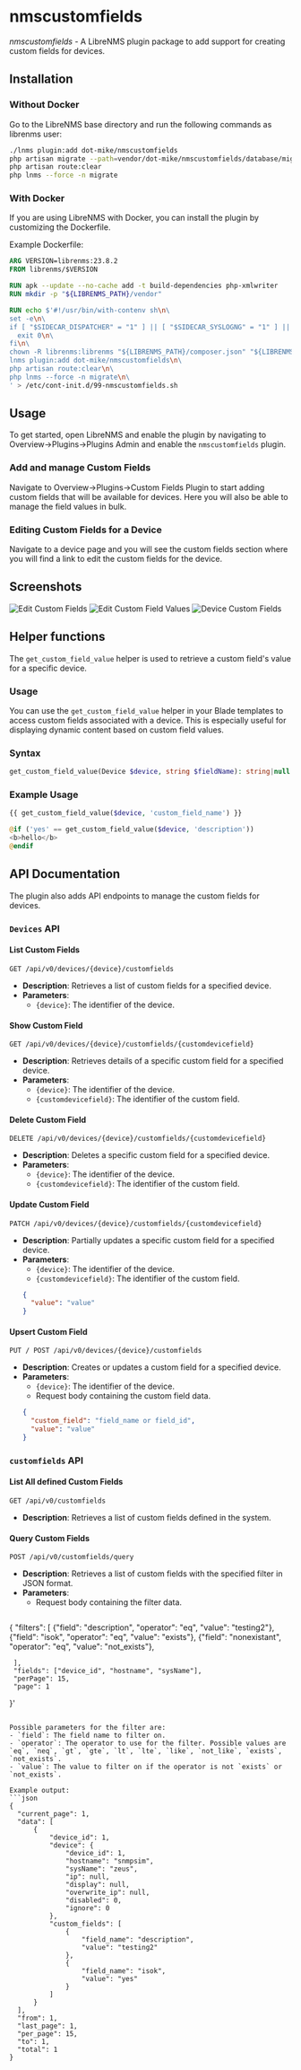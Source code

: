 # nmscustomfields

_nmscustomfields_ - A LibreNMS plugin package to add support for creating custom fields for devices.

## Installation

### Without Docker

Go to the LibreNMS base directory and run the following commands as librenms user:

```bash
./lnms plugin:add dot-mike/nmscustomfields
php artisan migrate --path=vendor/dot-mike/nmscustomfields/database/migrations
php artisan route:clear
php lnms --force -n migrate
```

### With Docker

If you are using LibreNMS with Docker, you can install the plugin by customizing the Dockerfile.

Example Dockerfile:

```Dockerfile
ARG VERSION=librenms:23.8.2
FROM librenms/$VERSION

RUN apk --update --no-cache add -t build-dependencies php-xmlwriter
RUN mkdir -p "${LIBRENMS_PATH}/vendor"

RUN echo $'#!/usr/bin/with-contenv sh\n\
set -e\n\
if [ "$SIDECAR_DISPATCHER" = "1" ] || [ "$SIDECAR_SYSLOGNG" = "1" ] || [ "$SIDECAR_SNMPTRAPD" = "1" ]; then\n\
  exit 0\n\
fi\n\
chown -R librenms:librenms "${LIBRENMS_PATH}/composer.json" "${LIBRENMS_PATH}/composer.lock" "${LIBRENMS_PATH}/vendor"\n\
lnms plugin:add dot-mike/nmscustomfields\n\
php artisan route:clear\n\
php lnms --force -n migrate\n\
' > /etc/cont-init.d/99-nmscustomfields.sh
```

## Usage

To get started, open LibreNMS and enable the plugin by navigating to Overview->Plugins->Plugins Admin and enable the `nmscustomfields` plugin.

### Add and manage Custom Fields

Navigate to Overview->Plugins->Custom Fields Plugin to start adding custom fields that will be available for devices.
Here you will also be able to manage the field values in bulk.

### Editing Custom Fields for a Device

Navigate to a device page and you will see the custom fields section where you will find a link to edit the custom fields for the device.

## Screenshots

![Edit Custom Fields](/screenshots/edit-custom-fields.png?raw=true)
![Edit Custom Field Values](/screenshots/edit-custom-field-values.png?raw=true)
![Device Custom Fields](/screenshots/device-custom-fields.png?raw=true)

## Helper functions

The `get_custom_field_value` helper is used to retrieve a custom field's value for a specific device.

### Usage

You can use the `get_custom_field_value` helper in your Blade templates to access custom fields associated with a device. This is especially useful for displaying dynamic content based on custom field values.

### Syntax

```php
get_custom_field_value(Device $device, string $fieldName): string|null
```

### Example Usage

```php
{{ get_custom_field_value($device, 'custom_field_name') }}

@if ('yes' == get_custom_field_value($device, 'description'))
<b>hello</b>
@endif
```

## API Documentation

The plugin also adds API endpoints to manage the custom fields for devices.

### `Devices` API

#### List Custom Fields

```
GET /api/v0/devices/{device}/customfields
```

- **Description**: Retrieves a list of custom fields for a specified device.
- **Parameters**:
  - `{device}`: The identifier of the device.

#### Show Custom Field

```
GET /api/v0/devices/{device}/customfields/{customdevicefield}
```

- **Description**: Retrieves details of a specific custom field for a specified device.
- **Parameters**:
  - `{device}`: The identifier of the device.
  - `{customdevicefield}`: The identifier of the custom field.

#### Delete Custom Field

```
DELETE /api/v0/devices/{device}/customfields/{customdevicefield}
```

- **Description**: Deletes a specific custom field for a specified device.
- **Parameters**:
  - `{device}`: The identifier of the device.
  - `{customdevicefield}`: The identifier of the custom field.

#### Update Custom Field

```
PATCH /api/v0/devices/{device}/customfields/{customdevicefield}
```

- **Description**: Partially updates a specific custom field for a specified device.
- **Parameters**:
  - `{device}`: The identifier of the device.
  - `{customdevicefield}`: The identifier of the custom field.
  ```json
  {
    "value": "value"
  }
  ```

#### Upsert Custom Field

```
PUT / POST /api/v0/devices/{device}/customfields
```

- **Description**: Creates or updates a custom field for a specified device.
- **Parameters**:
  - `{device}`: The identifier of the device.
  - Request body containing the custom field data.
  ```json
  {
    "custom_field": "field_name or field_id",
    "value": "value"
  }
  ```


### `customfields` API

#### List All defined Custom Fields

```
GET /api/v0/customfields
```

- **Description**: Retrieves a list of custom fields defined in the system.

#### Query Custom Fields

```
POST /api/v0/customfields/query
```

- **Description**: Retrieves a list of custom fields with the specified filter in JSON format.
- **Parameters**:
  - Request body containing the filter data.
  ```json
{
     "filters": [
         {"field": "description", "operator": "eq", "value": "testing2"},
         {"field": "isok", "operator": "eq", "value": "exists"},
         {"field": "nonexistant", "operator": "eq", "value": "not_exists"},

     ],
     "fields": ["device_id", "hostname", "sysName"],
     "perPage": 15,
     "page": 1
 }'
  ```

Possible parameters for the filter are:
- `field`: The field name to filter on.
- `operator`: The operator to use for the filter. Possible values are `eq`, `neq`, `gt`, `gte`, `lt`, `lte`, `like`, `not_like`, `exists`, `not_exists`.
- `value`: The value to filter on if the operator is not `exists` or `not_exists`.

Example output:
```json
{
    "current_page": 1,
    "data": [
        {
            "device_id": 1,
            "device": {
                "device_id": 1,
                "hostname": "snmpsim",
                "sysName": "zeus",
                "ip": null,
                "display": null,
                "overwrite_ip": null,
                "disabled": 0,
                "ignore": 0
            },
            "custom_fields": [
                {
                    "field_name": "description",
                    "value": "testing2"
                },
                {
                    "field_name": "isok",
                    "value": "yes"
                }
            ]
        }
    ],
    "from": 1,
    "last_page": 1,
    "per_page": 15,
    "to": 1,
    "total": 1
}
```